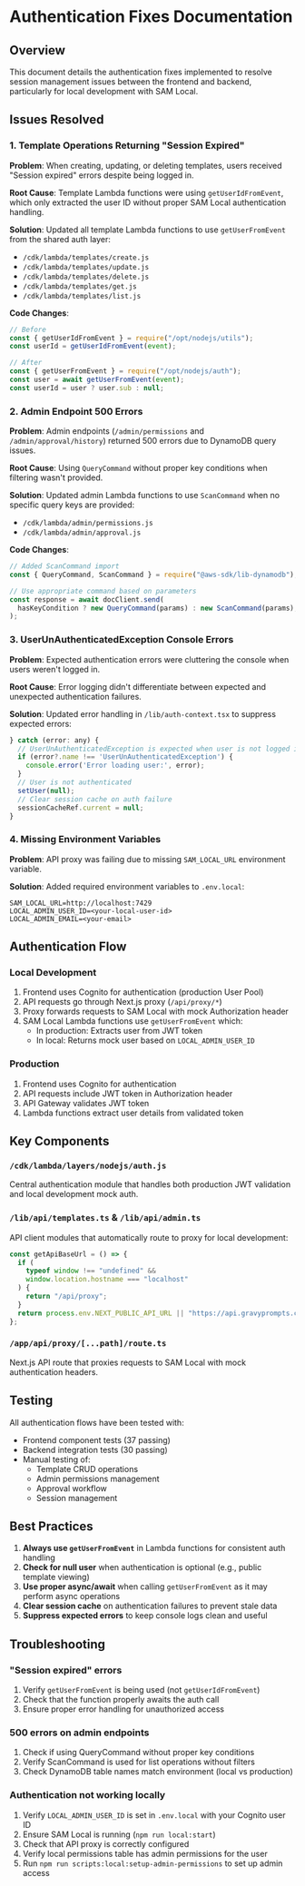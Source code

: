 # Authentication Fixes Documentation

## Overview

This document details the authentication fixes implemented to resolve session management issues between the frontend and backend, particularly for local development with SAM Local.

## Issues Resolved

### 1. Template Operations Returning "Session Expired"

**Problem**: When creating, updating, or deleting templates, users received "Session expired" errors despite being logged in.

**Root Cause**: Template Lambda functions were using `getUserIdFromEvent`, which only extracted the user ID without proper SAM Local authentication handling.

**Solution**: Updated all template Lambda functions to use `getUserFromEvent` from the shared auth layer:

- `/cdk/lambda/templates/create.js`
- `/cdk/lambda/templates/update.js`
- `/cdk/lambda/templates/delete.js`
- `/cdk/lambda/templates/get.js`
- `/cdk/lambda/templates/list.js`

**Code Changes**:

```javascript
// Before
const { getUserIdFromEvent } = require("/opt/nodejs/utils");
const userId = getUserIdFromEvent(event);

// After
const { getUserFromEvent } = require("/opt/nodejs/auth");
const user = await getUserFromEvent(event);
const userId = user ? user.sub : null;
```

### 2. Admin Endpoint 500 Errors

**Problem**: Admin endpoints (`/admin/permissions` and `/admin/approval/history`) returned 500 errors due to DynamoDB query issues.

**Root Cause**: Using `QueryCommand` without proper key conditions when filtering wasn't provided.

**Solution**: Updated admin Lambda functions to use `ScanCommand` when no specific query keys are provided:

- `/cdk/lambda/admin/permissions.js`
- `/cdk/lambda/admin/approval.js`

**Code Changes**:

```javascript
// Added ScanCommand import
const { QueryCommand, ScanCommand } = require("@aws-sdk/lib-dynamodb");

// Use appropriate command based on parameters
const response = await docClient.send(
  hasKeyCondition ? new QueryCommand(params) : new ScanCommand(params),
);
```

### 3. UserUnAuthenticatedException Console Errors

**Problem**: Expected authentication errors were cluttering the console when users weren't logged in.

**Root Cause**: Error logging didn't differentiate between expected and unexpected authentication failures.

**Solution**: Updated error handling in `/lib/auth-context.tsx` to suppress expected errors:

```javascript
} catch (error: any) {
  // UserUnAuthenticatedException is expected when user is not logged in
  if (error?.name !== 'UserUnAuthenticatedException') {
    console.error('Error loading user:', error);
  }
  // User is not authenticated
  setUser(null);
  // Clear session cache on auth failure
  sessionCacheRef.current = null;
}
```

### 4. Missing Environment Variables

**Problem**: API proxy was failing due to missing `SAM_LOCAL_URL` environment variable.

**Solution**: Added required environment variables to `.env.local`:

```env
SAM_LOCAL_URL=http://localhost:7429
LOCAL_ADMIN_USER_ID=<your-local-user-id>
LOCAL_ADMIN_EMAIL=<your-email>
```

## Authentication Flow

### Local Development

1. Frontend uses Cognito for authentication (production User Pool)
2. API requests go through Next.js proxy (`/api/proxy/*`)
3. Proxy forwards requests to SAM Local with mock Authorization header
4. SAM Local Lambda functions use `getUserFromEvent` which:
   - In production: Extracts user from JWT token
   - In local: Returns mock user based on `LOCAL_ADMIN_USER_ID`

### Production

1. Frontend uses Cognito for authentication
2. API requests include JWT token in Authorization header
3. API Gateway validates JWT token
4. Lambda functions extract user details from validated token

## Key Components

### `/cdk/lambda/layers/nodejs/auth.js`

Central authentication module that handles both production JWT validation and local development mock auth.

### `/lib/api/templates.ts` & `/lib/api/admin.ts`

API client modules that automatically route to proxy for local development:

```typescript
const getApiBaseUrl = () => {
  if (
    typeof window !== "undefined" &&
    window.location.hostname === "localhost"
  ) {
    return "/api/proxy";
  }
  return process.env.NEXT_PUBLIC_API_URL || "https://api.gravyprompts.com";
};
```

### `/app/api/proxy/[...path]/route.ts`

Next.js API route that proxies requests to SAM Local with mock authentication headers.

## Testing

All authentication flows have been tested with:

- Frontend component tests (37 passing)
- Backend integration tests (30 passing)
- Manual testing of:
  - Template CRUD operations
  - Admin permissions management
  - Approval workflow
  - Session management

## Best Practices

1. **Always use `getUserFromEvent`** in Lambda functions for consistent auth handling
2. **Check for null user** when authentication is optional (e.g., public template viewing)
3. **Use proper async/await** when calling `getUserFromEvent` as it may perform async operations
4. **Clear session cache** on authentication failures to prevent stale data
5. **Suppress expected errors** to keep console logs clean and useful

## Troubleshooting

### "Session expired" errors

1. Verify `getUserFromEvent` is being used (not `getUserIdFromEvent`)
2. Check that the function properly awaits the auth call
3. Ensure proper error handling for unauthorized access

### 500 errors on admin endpoints

1. Check if using QueryCommand without proper key conditions
2. Verify ScanCommand is used for list operations without filters
3. Check DynamoDB table names match environment (local vs production)

### Authentication not working locally

1. Verify `LOCAL_ADMIN_USER_ID` is set in `.env.local` with your Cognito user ID
2. Ensure SAM Local is running (`npm run local:start`)
3. Check that API proxy is correctly configured
4. Verify local permissions table has admin permissions for the user
5. Run `npm run scripts:local:setup-admin-permissions` to set up admin access
